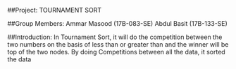 
##Project: TOURNAMENT SORT

##Group Members:
Ammar Masood (17B-083-SE)
Abdul Basit (17B-133-SE)

##Introduction:
In Tournament Sort, it will do the competition between the two numbers on the basis of less than 
or greater than and the winner will be top of the two nodes. By doing Competitions between all the data, it sorted the data
